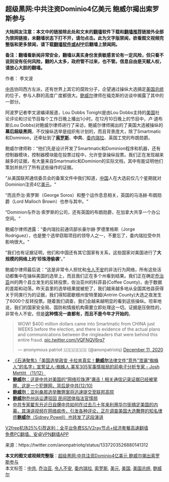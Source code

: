  <h2>超级黑网:中共注资Dominio4亿美元 鲍威尔揭出索罗斯参与</h2> <p class="notice"><b>大陆网友注意：本文中的链接除此处和文末的<a href="https://github.com/bannedbook/fanqiang" >翻墙</a>软件下载和<a href="https://github.com/killgcd/justmysocks/blob/master/README.md">翻墙推荐</a>链接外全部为禁网链接，未翻墙状态下打不开，请勿点击。此为文字版禁闻，欲看图文视频完整版和更多禁闻，请下载<a href="https://github.com/bannedbook/fanqiang">翻墙软件或APP</a>后翻墙上禁闻网。</p><p>备注：翻墙看新闻非常安全，翻墙以真实身份发表敏感言论有一定风险，但只看不说则没有任何风险，翻的人太多，政府管不过来，也不管。信息自由是天赋人权，请放心大胆的翻墙。</b></p>  <div class="entry"> <p>作者： 李文波</p> <p id="summary"><a href="https://www.bannedbook.org/bnews/tag/%e4%b8%ad%e5%85%b1/" class="st_tag internal_tag" rel="tag" title="标签 中共 下的日志">中共</a>协同西方左派，还有世界上其它的腐败分子，企望通过操纵大选搞定<a href="https://www.bannedbook.org/bnews/tag/%e7%be%8e%e5%9b%bd%e6%80%bb%e7%bb%9f/" class="st_tag internal_tag" rel="tag" title="标签 美国总统 下的日志">美国总统</a>的位子，参与人群的高度广度都很大。<a href="https://www.bannedbook.org/bnews/tag/%e9%b2%8d%e5%a8%81%e5%b0%94/" class="st_tag internal_tag" rel="tag" title="标签 鲍威尔 下的日志">鲍威尔</a>律师在福克斯的访谈中揭露了其中的一部分。</p> <p>阿波罗记者李文波编译报道，Lou Dobbs Tonight是由Lou Dobbs主持的<a href="https://www.bannedbook.org/bnews/tag/%e7%be%8e%e5%9b%bd/" class="st_tag internal_tag" rel="tag" title="标签 美国 下的日志">美国</a>社论评论和讨论节目每个工作日晚上播出1小时。在12月10日晚上的节目中，卢·道布斯(Lou Dobbs)对鲍威尔律师进行了采访，鲍威尔律师揭出的了美国大选被操纵的<strong>幕后超级黑网</strong>，不仅操纵选举是组织有计划的，而且背景庞大，除了Smartmatic和Dominion，还牵扯到了<strong><a href="https://www.bannedbook.org/bnews/tag/%e7%b4%a2%e7%bd%97%e6%96%af/" class="st_tag internal_tag" rel="tag" title="标签 索罗斯 下的日志">索罗斯</a></strong>、<strong>中共</strong>、<a href="https://www.bannedbook.org/bnews/tag/%e5%a7%94%e5%86%85%e7%91%9e%e6%8b%89/" class="st_tag internal_tag" rel="tag" title="标签 委内瑞拉 下的日志">委内瑞拉</a>、英国工党的布朗勋爵。</p> <p>鲍威尔律师称：“他们先是设计开发了Smartmatic和Dominion程序和机器，还有控制器模块，控制器模块能在投票过程中，允许登录操纵投票。我们正在发现越来越多的证据，有大量来自Smartmatic和Dominion的实际文档，其中有能证明他们策划并执行了所有这些操作的证据。</p>  <p>“从美国联邦通信委员会的备案文件中我们知道，<span class='wp_keywordlink_affiliate'><a href="https://www.bannedbook.org/" title="中国" target="_blank">中国</a></span>人在大选前仅几个星期就对Dominion注资4亿<a href="https://www.bannedbook.org/bnews/tag/%e7%be%8e%e5%85%83/" class="st_tag internal_tag" rel="tag" title="标签 美元 下的日志">美元</a>。“</p> <p>“而且乔治·索罗斯（George Soros）和整个运作息息相关，英国的马洛赫·布朗勋爵（Lord Malloch Brown）也参与其中。“</p> <p>“Dominion与乔治·索罗斯的公司，还有英国的布朗勋爵，在加拿大共享一个办公空间。“</p> <p>鲍威尔律师透露：“委内瑞拉前通讯部长豪尔赫·罗德里格斯（Jorge Rodriguez），也是整个选举窃取项目的领导人之一，不要忘了，委内瑞拉受中共影响很大。“</p>  <p>“我们也有证据证明，他们和中国还有其它国家有关系，这些国家对美国进行了<strong>大规模的网络上的‘珍珠港偷袭’</strong>。”</p> <p>鲍威尔律师最后说：“这是非常令人担忧和<a href="https://www.bannedbook.org/bnews/tag/%E4%BB%A4%E4%BA%BA%E4%B8%8D%E5%AE%89/" class="st_tag internal_tag" rel="tag" title="标签 令人不安 下的日志">令人不安</a>的非法行为网络，所有这些活动都集中在操纵美国的选举上，而且我们正在多个州看到结果。我们正在确定<a href="https://www.bannedbook.org/bnews/tag/%E4%B9%94%E6%B2%BB%E4%BA%9A/" class="st_tag internal_tag" rel="tag" title="标签 乔治亚 下的日志">乔治亚</a>州的两个县立发生的反转投票，佐治亚州的科菲县(Coffee County)，由于数据的差距和动荡，昨天县里的选举结果就被拒了，我们越来越多地从全国其他县获得关于同类行为的证据，我们得知密歇根州安特里姆(Antrim County)大选之夜发生了6000个反转投票。随着我们调查，我们会越来越明显的看到这些操纵。坦率地说，我们的国家安全局、国防和情报机构需要立即处理这一切。证据是压倒性的，非常令人不安。但是<strong>这种情况一直都有，而且不是今年才开始的</strong>。</p> <blockquote class="twitter-tweet" data-width="500" data-dnt="true"> <p lang="en" dir="ltr">WOW! $400 million dollars came into Smartmatic from CHINA just WEEKS before the election, and there is evidence of the actual plans and communications between the ringleaders that were behind this entire fraud. <a href="https://t.co/VQFNQV6rq7">pic.twitter.com/VQFNQV6rq7</a></p> <p>&mdash; anonymous patriot 🇺🇸🇺🇸🇺🇸 (@anonpatriotq) <a href="https://twitter.com/anonpatriotq/status/1337203526880141312?ref_src=twsrc%5Etfw">December 11, 2020</a></p> </blockquote> <p></p> <ul class='op-related-articles' title='相关阅读'> <li><a href='https://www.bannedbook.org/bnews/bannedvideo/20201212/1446024.html' target='_blank'>《石涛聚焦》「美国选举政变 卡拉肯真实！<b>鲍威尔</b>法律文件“意外”泄漏“蜘蛛人”的名字」宣誓证人-蜘蛛人 美军305军事情报局的前电子分析专家 - Josh Mettitt （11/12）</a></li> <li><a href='https://www.bannedbook.org/bnews/bannedvideo/20201211/1445912.html' target='_blank'><b>鲍威尔</b>：这是中共对美国的“网络珍珠港”袭击！相关通信记录证据已经被掌握，这是一个犯罪网，背后是中共(12/10)</a></li> <li><a href='https://www.bannedbook.org/bnews/comments/20201211/1445579.html' target='_blank'><b>鲍威尔</b>：亚利桑那选举舞弊案将迅速提交至联邦高院</a></li> <li><a href='https://www.bannedbook.org/bnews/bannedvideo/20201209/1444726.html' target='_blank'><b>鲍威尔</b>乔州诉讼遭驳回 民间团体指法官懦弱</a></li> <li><a href='https://www.bannedbook.org/bnews/bannedvideo/20201208/1444259.html' target='_blank'>中共专家翟东升近日自爆中共如何在过去几十年来利用华尔街搞定美国的内幕，其演讲视频在网络疯传，引发各种评论，正在调查美国大选舞弊的知名律师<b>鲍威尔</b>（Sidney Powell）也转发了这段演讲</a></li> </ul> <p class="texttj"> <a href="https://www.bannedbook.org/forum23/topic22702.html" target="_blank">V2free机场25%引荐返利：全平台免费SS/V2ray节点+经济套餐高速翻墙</a><br/> <a href="https://github.com/bannedbook/fanqiang/wiki/%E7%A6%81%E9%97%BB%E7%BD%91%E5%AE%89%E5%8D%93%E7%BF%BB%E5%A2%99%E6%96%B0%E9%97%BBAPP" target="_blank">免费PC翻墙、安卓VPN翻墙APP</a></p><p> 来源：https://twitter.com/anonpatriotq/status/1337203526880141312 </p><a name='sharetosocial'></a>       <div><b>本文的图文或视频完整版</b>：<a href='https://www.bannedbook.org/bnews/topimagenews/20201212/1446060.html'>超级黑网:中共注资Dominio4亿美元 鲍威尔揭出索罗斯参与</a></div>  </div><!--END ENTRY--> <div class="postfooter"> <div>本文标签：<a href="https://www.bannedbook.org/bnews/tag/%e4%b8%ad%e5%85%b1/" rel="tag">中共</a>, <a href="https://www.bannedbook.org/bnews/tag/%E4%B9%94%E6%B2%BB%E4%BA%9A/" rel="tag">乔治亚</a>, <a href="https://www.bannedbook.org/bnews/tag/%E4%BB%A4%E4%BA%BA%E4%B8%8D%E5%AE%89/" rel="tag">令人不安</a>, <a href="https://www.bannedbook.org/bnews/tag/%e5%a7%94%e5%86%85%e7%91%9e%e6%8b%89/" rel="tag">委内瑞拉</a>, <a href="https://www.bannedbook.org/bnews/tag/%e7%b4%a2%e7%bd%97%e6%96%af/" rel="tag">索罗斯</a>, <a href="https://www.bannedbook.org/bnews/tag/%e7%be%8e%e5%85%83/" rel="tag">美元</a>, <a href="https://www.bannedbook.org/bnews/tag/%e7%be%8e%e5%9b%bd/" rel="tag">美国</a>, <a href="https://www.bannedbook.org/bnews/tag/%e7%be%8e%e5%9b%bd%e6%80%bb%e7%bb%9f/" rel="tag">美国总统</a>, <a href="https://www.bannedbook.org/bnews/tag/%e9%b2%8d%e5%a8%81%e5%b0%94/" rel="tag">鲍威尔</a></div>  </div><!--END POSTFOOTER--> 